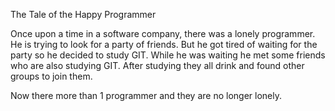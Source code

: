 The Tale of the Happy Programmer

Once upon a time in a software company, there was a lonely programmer. He is trying to look for 
a party of friends. But he got tired of waiting for the party so he decided to study GIT. While 
he was waiting he met some friends who are also studying GIT.  After studying they all drink 
and found other groups to join them.

Now there more than 1 programmer and they are no longer lonely.

